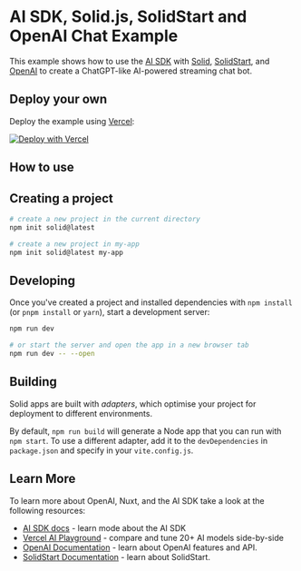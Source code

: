 # AI SDK, Solid.js, SolidStart and OpenAI Chat Example

This example shows how to use the [AI SDK](https://ai-sdk.dev/docs) with [Solid](https://solidjs.com/), [SolidStart](https://start.solidjs.com), and [OpenAI](https://openai.com) to create a ChatGPT-like AI-powered streaming chat bot.

## Deploy your own

Deploy the example using [Vercel](https://vercel.com?utm_source=github&utm_medium=readme&utm_campaign=ai-sdk-example):

[![Deploy with Vercel](https://vercel.com/button)](https://vercel.com/new/clone?repository-url=https%3A%2F%2Fgithub.com%2Fvercel%2Fai%2Ftree%2Fmain%2Fexamples%2Fsolidstart-openai&env=OPENAI_API_KEY&envDescription=OpenAI%20API%20Key&envLink=https%3A%2F%2Fplatform.openai.com%2Faccount%2Fapi-keys&project-name=ai-chat&repository-name=solid-ai-chat)

## How to use

## Creating a project

```bash
# create a new project in the current directory
npm init solid@latest

# create a new project in my-app
npm init solid@latest my-app
```

## Developing

Once you've created a project and installed dependencies with `npm install` (or `pnpm install` or `yarn`), start a development server:

```bash
npm run dev

# or start the server and open the app in a new browser tab
npm run dev -- --open
```

## Building

Solid apps are built with _adapters_, which optimise your project for deployment to different environments.

By default, `npm run build` will generate a Node app that you can run with `npm start`. To use a different adapter, add it to the `devDependencies` in `package.json` and specify in your `vite.config.js`.

## Learn More

To learn more about OpenAI, Nuxt, and the AI SDK take a look at the following resources:

- [AI SDK docs](https://ai-sdk.dev/docs) - learn mode about the AI SDK
- [Vercel AI Playground](https://ai-sdk.dev/playground) - compare and tune 20+ AI models side-by-side
- [OpenAI Documentation](https://platform.openai.com/docs) - learn about OpenAI features and API.
- [SolidStart Documentation](https://start.solidjs.com) - learn about SolidStart.
